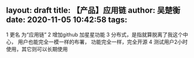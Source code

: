 layout: draft
title: 【产品】应用链
author: 吴楚衡
date: 2020-11-05 10:42:58
tags:
---
1 更名 为“应用链”
2 增加github 加星星功能
3 分布式，是指就算脱离了我这个中心， 用户也能完全一模一样的布署， 功能完全一样，完全开源
4 测试用户2小时使用，其它则可以长期使用 